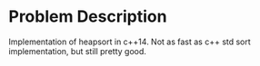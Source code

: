 Problem Description
===================

Implementation of heapsort in c++14. Not as fast as c++ std sort
implementation, but still pretty good.